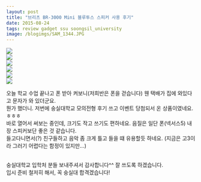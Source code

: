 ```yaml
---
layout: post
title: "브리츠 BR-3000 Mini 블루투스 스피커 사용 후기"
date: 2015-08-24
tags: review gadget ssu soongsil_university
image: /blogimgs/SAM_1344.JPG
---
```


![](/blogimgs/11873429_983924731659836_6789396665988454229_n.jpg)   
![](/blogimgs/11028023_983924754993167_2806264849500715027_n.jpg)   
![](/blogimgs/IMG_20150824_194221.jpg)   
![](/blogimgs/IMG_20150824_194607.jpg)   
![](/blogimgs/Screenshot_2015-08-24-20-23-16.png)   
![](/blogimgs/SAM_1344.JPG)   

오늘 학교 수업 끝나고 폰 받아 켜보니(저희반은 폰을 걷습니다) 웬 택배가 집에 와있다고 문자가 와 있더군요.<br>
뭔가 했더니. 저번에 숭실대학교 모의전형 후기 쓰고 이벤트 당첨되서 온 상품이였네요.ㅎㅎㅎ<br>
바로 열어서 써보는 중인데, 크기도 작고 쓰기도 편하네요. 음질은 일단 폰(넥서스5) 내장 스피커보단 좋은 것 같습니다.<br>
들고다니면서(?) 친구들하고 음악 좀 크게 틀고 들을 떄 유용할듯 하네요. (지금은 고3이라 그러기 어렵다는 함정이 있지만...)<br><br>

숭실대학교 입학처 분들 보내주셔서 감사합니다^^ 잘 쓰도록 하겠습니다.<br>
입시 준비 철저히 해서, 꼭 숭실대 합격겠습니다!
